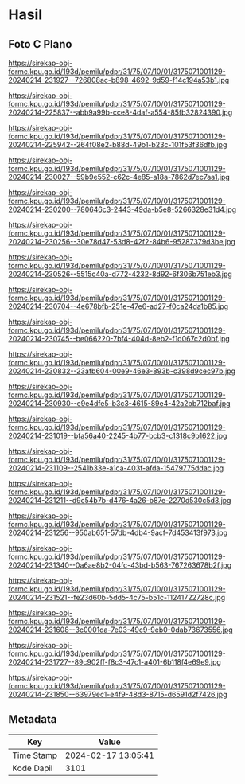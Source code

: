 # Hasil

## Foto C Plano

https://sirekap-obj-formc.kpu.go.id/193d/pemilu/pdpr/31/75/07/10/01/3175071001129-20240214-231927--726808ac-b898-4692-9d59-f14c194a53b1.jpg

https://sirekap-obj-formc.kpu.go.id/193d/pemilu/pdpr/31/75/07/10/01/3175071001129-20240214-225837--abb9a99b-cce8-4daf-a554-85fb32824390.jpg

https://sirekap-obj-formc.kpu.go.id/193d/pemilu/pdpr/31/75/07/10/01/3175071001129-20240214-225942--264f08e2-b88d-49b1-b23c-101f53f36dfb.jpg

https://sirekap-obj-formc.kpu.go.id/193d/pemilu/pdpr/31/75/07/10/01/3175071001129-20240214-230027--59b9e552-c62c-4e85-a18a-7862d7ec7aa1.jpg

https://sirekap-obj-formc.kpu.go.id/193d/pemilu/pdpr/31/75/07/10/01/3175071001129-20240214-230200--780646c3-2443-49da-b5e8-5266328e31d4.jpg

https://sirekap-obj-formc.kpu.go.id/193d/pemilu/pdpr/31/75/07/10/01/3175071001129-20240214-230256--30e78d47-53d8-42f2-84b6-95287379d3be.jpg

https://sirekap-obj-formc.kpu.go.id/193d/pemilu/pdpr/31/75/07/10/01/3175071001129-20240214-230526--5515c40a-d772-4232-8d92-6f306b751eb3.jpg

https://sirekap-obj-formc.kpu.go.id/193d/pemilu/pdpr/31/75/07/10/01/3175071001129-20240214-230704--4e678bfb-251e-47e6-ad27-f0ca24da1b85.jpg

https://sirekap-obj-formc.kpu.go.id/193d/pemilu/pdpr/31/75/07/10/01/3175071001129-20240214-230745--be066220-7bf4-404d-8eb2-f1d067c2d0bf.jpg

https://sirekap-obj-formc.kpu.go.id/193d/pemilu/pdpr/31/75/07/10/01/3175071001129-20240214-230832--23afb604-00e9-46e3-893b-c398d9cec97b.jpg

https://sirekap-obj-formc.kpu.go.id/193d/pemilu/pdpr/31/75/07/10/01/3175071001129-20240214-230930--e9e4dfe5-b3c3-4615-89e4-42a2bb712baf.jpg

https://sirekap-obj-formc.kpu.go.id/193d/pemilu/pdpr/31/75/07/10/01/3175071001129-20240214-231019--bfa56a40-2245-4b77-bcb3-c1318c9b1622.jpg

https://sirekap-obj-formc.kpu.go.id/193d/pemilu/pdpr/31/75/07/10/01/3175071001129-20240214-231109--2541b33e-a1ca-403f-afda-15479775ddac.jpg

https://sirekap-obj-formc.kpu.go.id/193d/pemilu/pdpr/31/75/07/10/01/3175071001129-20240214-231211--d9c54b7b-d476-4a26-b87e-2270d530c5d3.jpg

https://sirekap-obj-formc.kpu.go.id/193d/pemilu/pdpr/31/75/07/10/01/3175071001129-20240214-231256--950ab651-57db-4db4-9acf-7d453413f973.jpg

https://sirekap-obj-formc.kpu.go.id/193d/pemilu/pdpr/31/75/07/10/01/3175071001129-20240214-231340--0a6ae8b2-04fc-43bd-b563-767263678b2f.jpg

https://sirekap-obj-formc.kpu.go.id/193d/pemilu/pdpr/31/75/07/10/01/3175071001129-20240214-231521--fe23d60b-5dd5-4c75-b51c-11241722728c.jpg

https://sirekap-obj-formc.kpu.go.id/193d/pemilu/pdpr/31/75/07/10/01/3175071001129-20240214-231608--3c0001da-7e03-49c9-9eb0-0dab73673556.jpg

https://sirekap-obj-formc.kpu.go.id/193d/pemilu/pdpr/31/75/07/10/01/3175071001129-20240214-231727--89c902ff-f8c3-47c1-a401-6b118f4e69e9.jpg

https://sirekap-obj-formc.kpu.go.id/193d/pemilu/pdpr/31/75/07/10/01/3175071001129-20240214-231850--63979ec1-e4f9-48d3-8715-d6591d2f7426.jpg


## Metadata

| Key        | Value               |
| ---------- | ------------------- |
| Time Stamp | 2024-02-17 13:05:41 |
| Kode Dapil | 3101                |



